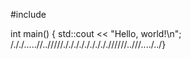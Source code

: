 #include <iostream>

int main() {
    std::cout << "Hello, world!\n";
/././.....//../////./././././././././/////..///..../../}
